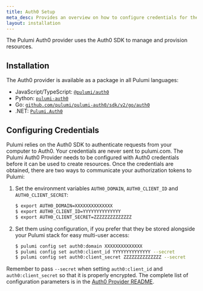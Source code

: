 ```yaml
---
title: Auth0 Setup
meta_desc: Provides an overview on how to configure credentials for the Pulumi Auth0 Provider.
layout: installation
---
```


The Pulumi Auth0 provider uses the Auth0 SDK to manage and provision resources.

## Installation

The Auth0 provider is available as a package in all Pulumi languages:

* JavaScript/TypeScript: [`@pulumi/auth0`](https://www.npmjs.com/package/@pulumi/auth0)
* Python: [`pulumi-auth0`](https://pypi.org/project/pulumi-auth0/)
* Go: [`github.com/pulumi/pulumi-auth0/sdk/v2/go/auth0`](https://github.com/pulumi/pulumi-auth0)
* .NET: [`Pulumi.Auth0`](https://www.nuget.org/packages/Pulumi.Auth0)

## Configuring Credentials

Pulumi relies on the Auth0 SDK to authenticate requests from your computer to Auth0. Your credentials are never sent
to pulumi.com. The Pulumi Auth0 Provider needs to be configured with Auth0 credentials
before it can be used to create resources. Once the credentials are obtained, there are two ways to communicate your authorization tokens to Pulumi:

1. Set the environment variables `AUTH0_DOMAIN`, `AUTH0_CLIENT_ID` and `AUTH0_CLIENT_SECRET`:

    ```bash
    $ export AUTH0_DOMAIN=XXXXXXXXXXXXXX
    $ export AUTH0_CLIENT_ID=YYYYYYYYYYYYYY
    $ export AUTH0_CLIENT_SECRET=ZZZZZZZZZZZZZZ
    ```

2. Set them using configuration, if you prefer that they be stored alongside your Pulumi stack for easy multi-user access:

    ```bash
    $ pulumi config set auth0:domain XXXXXXXXXXXXXX
    $ pulumi config set auth0:client_id YYYYYYYYYYYYYY --secret
    $ pulumi config set auth0:client_secret ZZZZZZZZZZZZZZ --secret
    ```

Remember to pass `--secret` when setting `auth0:client_id` and `auth0:client_secret` so that it is properly encrypted. The complete list of
configuration parameters is in the [Auth0 Provider README](https://github.com/pulumi/pulumi-auth0/blob/master/README.md).
